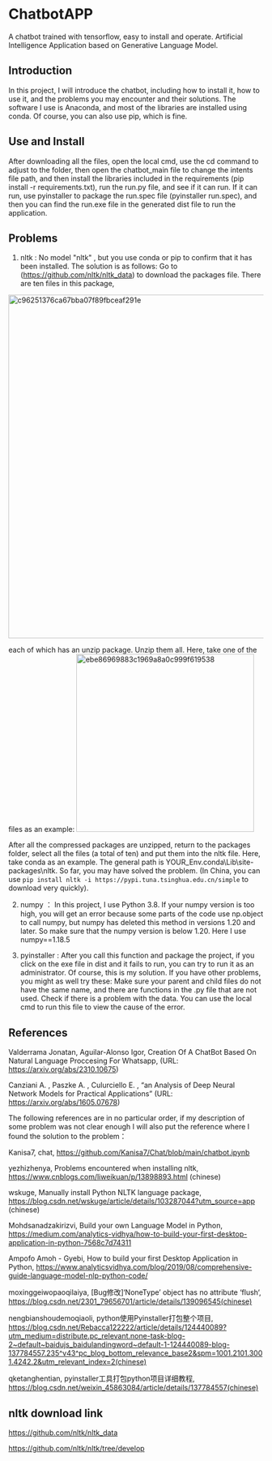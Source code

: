 # ChatbotAPP
A chatbot trained with tensorflow, easy to install and operate. Artificial Intelligence Application
based on Generative Language Model.

## Introduction
In this project, I will introduce the chatbot, including how to install it, how to use it, and the problems you may encounter and their solutions. The software I use is Anaconda, and most of the libraries are installed using conda. Of course, you can also use pip, which is fine.

##  Use and Install

After downloading all the files, open the local cmd, use the cd command to adjust to the folder, then open the chatbot_main file to change the intents file path, and then install the libraries included in the requirements (pip install -r requirements.txt), run the run.py file, and see if it can run. If it can run, use pyinstaller to package the run.spec file (pyinstaller run.spec), and then you can find the run.exe file in the generated dist file to run the application.

## Problems

1. nltk : 
No model "nltk" , but you use conda or pip to confirm that it has been installed. The solution is as follows: Go to (https://github.com/nltk/nltk_data) to download the packages file. There are ten files in this package,
<img width="678" alt="c96251376ca67bba07f89fbceaf291e" src="https://github.com/zhizhongheik/ChatbotAPP/assets/136669816/5c45e515-c233-4bc7-aad4-13edb203972b">

each of which has an unzip package. Unzip them all. Here, take one of the files as an example: <img width="351" alt="ebe86969883c1969a8a0c999f619538" src="https://github.com/zhizhongheik/ChatbotAPP/assets/136669816/45e71e47-cb4c-48e0-9fe9-4fb843d1c11f">

After all the compressed packages are unzipped, return to the packages folder, select all the files (a total of ten) and put them into the nltk file. Here, take conda as an example. The general path is YOUR_Env\.conda\Lib\site-packages\nltk. So far, you may have solved the problem. (In China, you can use `pip install nltk -i https://pypi.tuna.tsinghua.edu.cn/simple` to download very quickly).

2. numpy ：
In this project, I use Python 3.8. If your numpy version is too high, you will get an error because some parts of the code use np.object to call numpy, but numpy has deleted this method in versions 1.20 and later. So make sure that the numpy version is below 1.20. Here I use numpy==1.18.5

3. pyinstaller : 
After you call this function and package the project, if you click on the exe file in dist and it fails to run, you can try to run it as an administrator. Of course, this is my solution. 
If you have other problems, you might as well try these: Make sure your parent and child files do not have the same name, and there are functions in the .py file that are not used. Check if there is a problem with the data. You can use the local cmd to run this file to view the cause of the error.

## References

Valderrama Jonatan, Aguilar-Alonso Igor, Creation Of A ChatBot Based On Natural Language Proccesing For Whatsapp, (URL: https://arxiv.org/abs/2310.10675)

Canziani A. , Paszke A. , Culurciello E. , “an Analysis of Deep Neural Network Models for Practical Applications” (URL: https://arxiv.org/abs/1605.07678)


The following references are in no particular order, if my description of some problem was not clear enough I will also put the reference where I found the solution to the problem：

Kanisa7, chat, https://github.com/Kanisa7/Chat/blob/main/chatbot.ipynb

yezhizhenya, Problems encountered when installing nltk, https://www.cnblogs.com/liweikuan/p/13898893.html (chinese)

wskuge, Manually install Python NLTK language package, https://blog.csdn.net/wskuge/article/details/103287044?utm_source=app (chinese)

Mohdsanadzakirizvi, Build your own Language Model in Python, https://medium.com/analytics-vidhya/how-to-build-your-first-desktop-application-in-python-7568c7d74311

Ampofo Amoh - Gyebi, How to build your first Desktop Application in Python, https://www.analyticsvidhya.com/blog/2019/08/comprehensive-guide-language-model-nlp-python-code/

moxinggeiwopaoqilaiya, [Bug修改]‘NoneType’ object has no attribute ‘flush‘, https://blog.csdn.net/2301_79656701/article/details/139096545(chinese)

nengbianshoudemoqiaoli, python使用Pyinstaller打包整个项目, https://blog.csdn.net/Rebacca122222/article/details/124440089?utm_medium=distribute.pc_relevant.none-task-blog-2~default~baidujs_baidulandingword~default-1-124440089-blog-137784557.235^v43^pc_blog_bottom_relevance_base2&spm=1001.2101.3001.4242.2&utm_relevant_index=2(chinese)

qketanghentian, pyinstaller工具打包python项目详细教程, https://blog.csdn.net/weixin_45863084/article/details/137784557(chinese)

## nltk download link 

https://github.com/nltk/nltk_data

https://github.com/nltk/nltk/tree/develop
